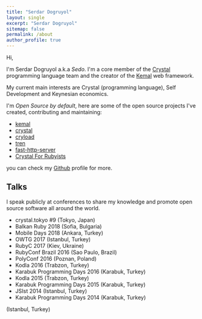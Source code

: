 ```yaml
---
title: "Serdar Dogruyol"
layout: single
excerpt: "Serdar Dogruyol"
sitemap: false
permalink: /about
author_profile: true
---
```


Hi,

I'm Serdar Dogruyol a.k.a *Sedo*. I'm a core member of the [Crystal](https://crystal-lang.org/) programming language team and the creator of the [Kemal](http://kemalcr.com/) web framework.

My current main interests are Crystal (programming language), Self Development and Keynesian economics.

I'm *Open Source by default*, here are some of the open source projects I've created, contributing and maintaining:

- [kemal](https://github.com/kemalcr/kemal)
- [crystal](https://github.com/crystal-lang/crystal)
- [cryload](https://github.com/sdogruyol/cryload)
- [tren](https://github.com/sdogruyol/tren)
- [fast-http-server](https://github.com/sdogruyol/fast-http-server)
- [Crystal For Rubyists](https://github.com/sdogruyol/crystal_for_rubyists)

you can check my [Github](https://github.com/sdogruyol) profile for more.

## Talks

I speak publicly at conferences to share my knowledge and promote open source software all around the world.

- crystal.tokyo #9 (Tokyo, Japan)
- Balkan Ruby 2018 (Sofia, Bulgaria)
- Mobile Days 2018 (Ankara, Turkey)
- OWTG 2017 (Istanbul, Turkey)
- RubyC 2017 (Kiev, Ukraine)
- RubyConf Brazil 2016 (Sao Paulo, Brazil)
- PolyConf 2016 (Poznan, Poland)
- Kodla 2016 (Trabzon, Turkey)
- Karabuk Programming Days 2016 (Karabuk, Turkey)
- Kodla 2015 (Trabzon, Turkey)
- Karabuk Programming Days 2015 (Karabuk, Turkey)
- JSIst 2014 (Istanbul, Turkey)
- Karabuk Programming Days 2014 (Karabuk, Turkey)

(Istanbul, Turkey)
